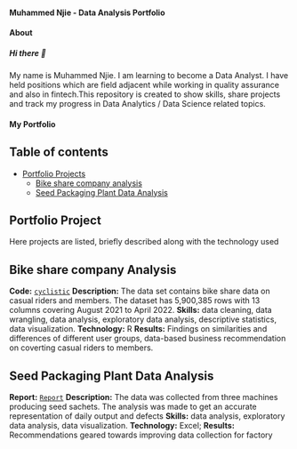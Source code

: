 #### Muhammed Njie - Data Analysis Portfolio

#### About
##### Hi there 👋

My name is Muhammed Njie. I am learning to become a Data Analyst. I have held positions which are field adjacent while working in quality assurance and also in fintech.This repository is created to show skills, share projects and track my progress in Data Analytics / Data Science related topics.

#### My Portfolio

## Table of contents
- [Portfolio Projects](#portfolio-projects)
	+ [Bike share company analysis](#bike-share-company-analysis)
	+ [Seed Packaging Plant Data Analysis](#seed-packaging-plant-data-analysis)

	
## Portfolio Project
Here projects are listed, briefly described along with the technology used

## Bike share company Analysis
**Code:** [`cyclistic`](https://www.kaggle.com/code/muhammednjie/cyclistic)
**Description:** The data set contains bike share data on casual riders and members. The dataset has 5,900,385 rows with 13 columns covering August 2021 to April 2022. 
**Skills:** data cleaning, data wrangling, data analysis, exploratory data analysis, descriptive statistics, data visualization.
**Technology:** R
**Results:** Findings on similarities and differences of different user groups, data-based business recommendation on coverting casual riders to members.

## Seed Packaging Plant Data Analysis
**Report:** [`Report`](https://drive.google.com/file/d/1fPVgqBtfK2puXL96-Uc_c0fthq9PFh8g/view?usp=sharing)
**Description:** The data was collected from three machines producing seed sachets. The analysis was made to get an accurate representation of daily output and defects
**Skills:** data analysis, exploratory data analysis, data visualization.
**Technology:** Excel;
**Results:** Recommendations geared towards improving data collection for factory


